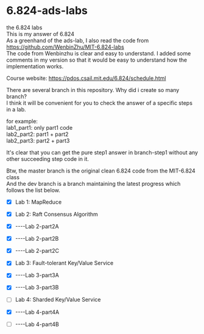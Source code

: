# 6.824-ads-labs    
   
the 6.824 labs  
This is my answer of 6.824  
As a greenhand of the ads-lab, I also read the code from https://github.com/WenbinZhu/MIT-6.824-labs     
The code from Wenbinzhu is clear and easy to understand.
I added some comments in my version so that it would be easy to understand how the implementation works.    

Course website: https://pdos.csail.mit.edu/6.824/schedule.html  

There are several branch in this repository. Why did i create so many branch?   
I think it will be convenient for you to check the answer of a specific steps in a lab.  
  
for example:  
    lab1_part1: only part1 code  
    lab2_part2: part1 + part2  
    lab2_part3: part2 + part3  
      
It's clear that you can get the pure step1 answer in branch-step1 without any other succeeding step code in it.  

Btw, the master branch is the original clean 6.824 code from the MIT-6.824 class  
And the dev branch is a branch maintaining the latest progress which follows the list below.  

- [x] Lab 1: MapReduce

- [x] Lab 2: Raft Consensus Algorithm
- [x] ----Lab 2-part2A
- [x] ----Lab 2-part2B
- [x] ----Lab 2-part2C

- [x] Lab 3: Fault-tolerant Key/Value Service
- [x] ----Lab 3-part3A
- [x] ----Lab 3-part3B

- [ ] Lab 4: Sharded Key/Value Service
- [x] ----Lab 4-part4A
- [ ] ----Lab 4-part4B
